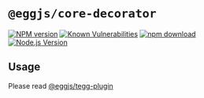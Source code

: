 # `@eggjs/core-decorator`

[![NPM version][npm-image]][npm-url]
[![Known Vulnerabilities][snyk-image]][snyk-url]
[![npm download][download-image]][download-url]
[![Node.js Version](https://img.shields.io/node/v/@eggjs/core-decorator.svg?style=flat)](https://nodejs.org/en/download/)

[npm-image]: https://img.shields.io/npm/v/@eggjs/core-decorator.svg?style=flat-square
[npm-url]: https://npmjs.org/package/@eggjs/core-decorator
[snyk-image]: https://snyk.io/test/npm/@eggjs/core-decorator/badge.svg?style=flat-square
[snyk-url]: https://snyk.io/test/npm/@eggjs/core-decorator
[download-image]: https://img.shields.io/npm/dm/@eggjs/core-decorator.svg?style=flat-square
[download-url]: https://npmjs.org/package/@eggjs/core-decorator

## Usage

Please read [@eggjs/tegg-plugin](../../plugin/tegg/README.md)
